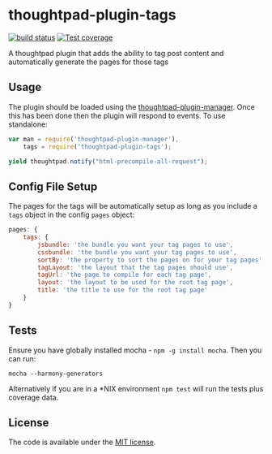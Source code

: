thoughtpad-plugin-tags
======================

[![build status][travis-image]][travis-url]
[![Test coverage][coveralls-image]][coveralls-url]

A thoughtpad plugin that adds the ability to tag post content and automatically generate the pages for those tags

## Usage

The plugin should be loaded using the [thoughtpad-plugin-manager](https://github.com/thoughtpad/thoughtpad-plugin-manager). Once this has been done then the plugin will respond to events. To use standalone:

```JavaScript
var man = require('thoughtpad-plugin-manager'),
    tags = require('thoughtpad-plugin-tags');

yield thoughtpad.notify("html-precompile-all-request");
```

## Config File Setup

The pages for the tags will be automatically setup as long as you include a `tags` object in the config `pages` object:

```JavaScript
pages: {
    tags: {
        jsbundle: 'the bundle you want your tag pages to use',
        cssbundle: 'the bundle you want your tag pages to use',
        sortBy: 'the property to sort the pages on for your tag pages',
        tagLayout: 'the layout that the tag pages should use',
        tagUrl: 'the page to compile for each tag page',
        layout: 'the layout to be used for the root tag page',
        title: 'the title to use for the root tag page'
    }
}
```

## Tests

Ensure you have globally installed mocha - `npm -g install mocha`. Then you can run:

`mocha --harmony-generators`

Alternatively if you are in a *NIX environment `npm test` will run the tests plus coverage data.

## License

The code is available under the [MIT license](http://deif.mit-license.org/).

[travis-image]: https://img.shields.io/travis/thoughtpad/thoughtpad-plugin-tags/master.svg?style=flat-square
[travis-url]: https://travis-ci.org/thoughtpad/thoughtpad-plugin-tags
[coveralls-image]: https://img.shields.io/coveralls/thoughtpad/thoughtpad-plugin-tags/master.svg?style=flat-square
[coveralls-url]: https://coveralls.io/r/thoughtpad/thoughtpad-plugin-tags?branch=master